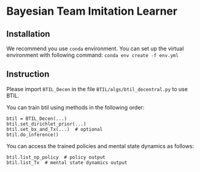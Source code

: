 # Bayesian Team Imitation Learner

## Installation

We recommend you use `conda` environment. You can set up the virtual environment with following command:
`conda env create -f env.yml `

## Instruction

Please import `BTIL_Decen` in the file `BTIL/algs/btil_decentral.py` to use BTIL.

You can train btil using methods in the following order:

```
btil = BTIL_Decen(...)
btil.set_dirichlet_prior(...)
btil.set_bx_and_Tx(...)  # optional
btil.do_inference()
```

You can access the trained policies and mental state dynamics as follows:

```
btil.list_np_policy  # policy output
btil.list_Tx  # mental state dynamics output
```
